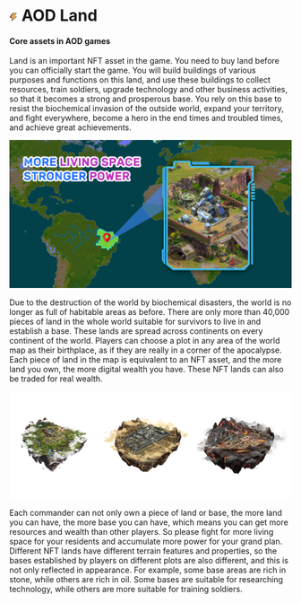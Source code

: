 #  <img src="./IMG/flash.png" width="3%" class="img_l1"> AOD Land
#### Core assets in AOD games
Land is an important NFT asset in the game. You need to buy land before you can officially start the game. You will build buildings of various purposes and functions on this land, and use these buildings to collect resources, train soldiers, upgrade technology and other business activities, so that it becomes a strong and prosperous base. You rely on this base to resist the biochemical invasion of the outside world, expand your territory, and fight everywhere, become a hero in the end times and troubled times, and achieve great achievements. 

![image](IMG/0212.jpg "Base Location")

Due to the destruction of the world by biochemical disasters, the world is no longer as full of habitable areas as before. There are only more than 40,000 pieces of land in the whole world suitable for survivors to live in and establish a base. These lands are spread across continents on every continent of the world. Players can choose a plot in any area of the world map as their birthplace, as if they are really in a corner of the apocalypse. Each piece of land in the map is equivalent to an NFT asset, and the more land you own, the more digital wealth you have. These NFT lands can also be traded for real wealth. 

![image](IMG/0213.png "Land Block")

Each commander can not only own a piece of land or base, the more land you can have, the more base you can have, which means you can get more resources and wealth than other players. So please fight for more living space for your residents and accumulate more power for your grand plan. Different NFT lands have different terrain features and properties, so the bases established by players on different plots are also different, and this is not only reflected in appearance. For example, some base areas are rich in stone, while others are rich in oil. Some bases are suitable for researching technology, while others are more suitable for training soldiers.



